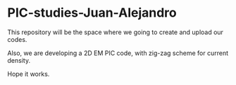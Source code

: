 # PIC-studies-Juan-Alejandro
This repository will be the space where we going to create and upload our codes.

Also, we are developing a 2D EM PIC code, with zig-zag scheme for current density. 

Hope it works.
